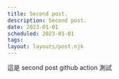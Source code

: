 ```yaml
---
title: Second post.
description: Second post.
date: 2023-01-01
scheduled: 2023-01-01
tags:
layout: layouts/post.njk
---
```

這是 second post github action 測試
